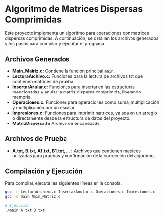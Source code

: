 # Algoritmo de Matrices Dispersas Comprimidas

Este proyecto implementa un algoritmo para operaciones con matrices dispersas comprimidas. A continuación, se detallan los archivos generados y los pasos para compilar y ejecutar el programa.

## Archivos Generados
- **Main_Matriz.c:** Contiene la función principal `main`.
- **LecturaArchivo.c:** Funciones para la lectura de archivos txt que contienen matrices de prueba.
- **InsertarAnular.c:** Funciones para insertar en las estructuras mencionadas y anular la matriz dispersa comprimida, liberando memoria.
- **Operaciones.c:** Funciones para operaciones como suma, multiplicación y multiplicación por un escalar.
- **Impresiones.c:** Funciones para imprimir matrices, ya sea en un arreglo o directamente desde la estructura de datos del proyecto.
- **MatrizDispersa.h:** Archivo de encabezado.

## Archivos de Prueba
- **A.txt, B.txt, A1.txt, B1.txt, ... :** Archivos que contienen matrices utilizadas para pruebas y confirmación de la corrección del algoritmo.

## Compilación y Ejecución
Para compilar, ejecuta las siguientes líneas en la consola:

```bash
gcc -c LecturaArchivo.c InsertarAnular.c Operaciones.c Impresiones.c
gcc -o main Main_Matriz.c

# Ejecución
./main A.txt B.txt
